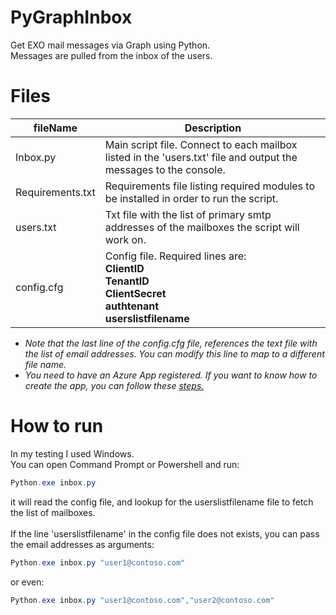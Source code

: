 # PyGraphInbox

Get EXO mail messages via Graph using Python.  
Messages are pulled from the inbox of the users.  

# Files

| fileName | Description |
|----------|-------------|
|Inbox.py  | Main script file. Connect to each mailbox listed in the 'users.txt' file and output the messages to the console. |  
|Requirements.txt | Requirements file listing required modules to be installed in order to run the script. |  
| users.txt | Txt file with the list of primary smtp addresses of the mailboxes the script will work on. |
| config.cfg | Config file. Required lines are:<br>**ClientID**<br>**TenantID**<br>**ClientSecret**<br>**authtenant**<br>**userslistfilename**<br> |
- _Note that the last line of the config.cfg file, references the text file with the list of email addresses. You can modify this line to map to a different file name._  
- _You need to have an Azure App registered. If you want to know how to create the app, you can follow these [steps.](https://docs.microsoft.com/en-us/graph/tutorials/python?tabs=aad&tutorial-step=7)_  

# How to run

In my testing I used Windows.  
You can open Command Prompt or Powershell and run:  
```powershell
Python.exe inbox.py  
```
it will read the config file, and lookup for the userslistfilename file to fetch the list of mailboxes.  
<br>
If the line 'userslistfilename' in the config file does not exists, you can pass the email addresses as arguments:  
```powershell
Python.exe inbox.py "user1@contoso.com"
```
or even:  
```powershell
Python.exe inbox.py "user1@contoso.com","user2@contoso.com"
```
